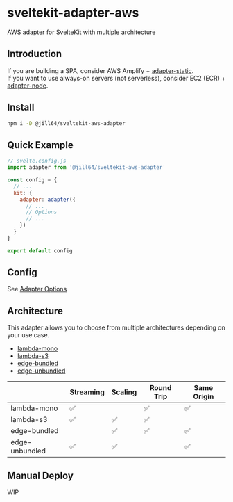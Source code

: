 # sveltekit-adapter-aws

AWS adapter for SvelteKit with multiple architecture

## Introduction

If you are building a SPA, consider AWS Amplify + [adapter-static](https://kit.svelte.dev/docs/single-page-apps).  
If you want to use always-on servers (not serverless), consider EC2 (ECR) + [adapter-node](https://kit.svelte.dev/docs/adapter-node).

## Install

```sh
npm i -D @jill64/sveltekit-aws-adapter
```

## Quick Example

```js
// svelte.config.js
import adapter from '@jill64/sveltekit-aws-adapter'

const config = {
  // ...
  kit: {
    adapter: adapter({
      // ...
      // Options
      // ...
    })
  }
}

export default config
```

## Config

See [Adapter Options](./packages/adapter/src/types/AdapterOptions.ts)

## Architecture

This adapter allows you to choose from multiple architectures depending on your use case.

- [lambda-mono](./docs/lambda-mono/README.md)
- [lambda-s3](./docs/lambda-s3/README.md)
- [edge-bundled](./docs/edge-bundled/README.md)
- [edge-unbundled](./docs/edge-unbundled/README.md)

|                | Streaming | Scaling | Round Trip | Same Origin |
| -------------- | --------- | ------- | ---------- | ----------- |
| lambda-mono    | ✅        |         | ✅         | ✅          |
| lambda-s3      | ✅        | ✅      | ✅         |             |
| edge-bundled   |           | ✅      | ✅         | ✅          |
| edge-unbundled | ✅        | ✅      |            | ✅          |

## Manual Deploy

WIP
